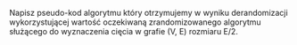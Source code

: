 Napisz pseudo-kod algorytmu który otrzymujemy w wyniku derandomizacji wykorzystującej wartość oczekiwaną zrandomizowanego algorytmu służącego do wyznaczenia cięcia w grafie (V, E) rozmiaru ­E/2.
